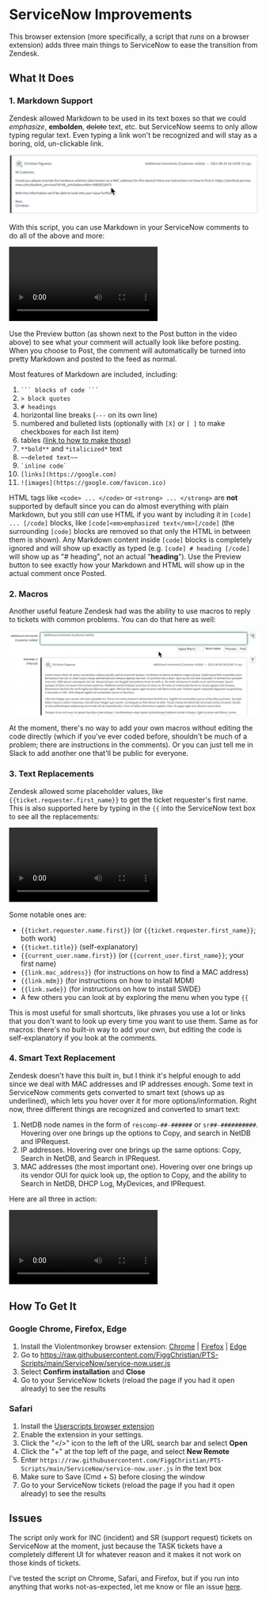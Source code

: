 # ServiceNow Improvements

This browser extension (more specifically, a script that *runs* on a browser extension) adds three main things to ServiceNow to ease the transition from Zendesk.

## What It Does

### 1. Markdown Support

Zendesk allowed Markdown to be used in its text boxes so that we could *emphasize*, **embolden**, ~~delete~~ text, etc. but ServiceNow seems to only allow typing regular text. Even typing a link won't be recognized and will stay as a boring, old, un-clickable link.

![An un-clickable link](https://github.com/FiggChristian/PTS-Scripts/blob/main/.github/assets/An%20Un-clickable%20Link.gif?raw=true)

With this script, you can use Markdown in your ServiceNow comments to do all of the above and more:

![Markdown Preview](https://github.com/FiggChristian/PTS-Scripts/blob/main/.github/assets/Markdown%20Preview.mov?raw=true)

Use the Preview button (as shown next to the Post button in the video above) to see what your comment will actually look like before posting. When you choose to Post, the comment will automatically be turned into pretty Markdown and posted to the feed as normal.

Most features of Markdown are included, including:

1. ` ``` blocks of code ``` `
2. `> block quotes`
3. `# headings`
4. horizontal line breaks (`---` on its own line)
5. numbered and bulleted lists (optionally with `[X]` or `[ ]` to make checkboxes for each list item)
6. tables ([link to how to make those](https://www.markdownguide.org/extended-syntax/#tables))
7. `**bold**` and `*italicized*` text
8. `~~deleted text~~`
7. <code>\`inline code\`</code>
8. `[links](https://google.com)`
9. `![images](https://google.com/favicon.ico)`

HTML tags like `<code> ... </code>` or `<strong> ... </strong>` are **not** supported by default since you can do almost everything with plain Markdown, but you still *can* use HTML if you want by including it in `[code] ... [/code]` blocks, like `[code]<em>emphasized text</em>[/code]` (the surrounding `[code]` blocks are removed so that only the HTML in between them is shown). Any Markdown content inside `[code]` blocks is completely ignored and will show up exactly as typed (e.g. `[code] # heading [/code]` will show up as "# heading", not an actual "**heading**"). Use the Preview button to see exactly how your Markdown and HTML will show up in the actual comment once Posted.

### 2. Macros

Another useful feature Zendesk had was the ability to use macros to reply to tickets with common problems. You can do that here as well:

![Macro Demo](https://github.com/FiggChristian/PTS-Scripts/blob/main/.github/assets/Macro%20Demo.gif?raw=true)

At the moment, there's no way to add your own macros without editing the code directly (which if you've ever coded before, shouldn't be much of a problem; there are instructions in the comments). Or you can just tell me in Slack to add another one that'll be public for everyone.

### 3. Text Replacements

Zendesk allowed some placeholder values, like `{{ticket.requester.first_name}}` to get the ticket requester's first name. This is also supported here by typing in the `{{` into the ServiceNow text box to see all the replacements:

![Replacement Demo](https://github.com/FiggChristian/PTS-Scripts/blob/main/.github/assets/Replacement%20Demo.mov?raw=true)

Some notable ones are:

- `{{ticket.requester.name.first}}` (or `{{ticket.requester.first_name}}`; both work)
- `{{ticket.title}}` (self-explanatory)
- `{{current_user.name.first}}` (or `{{current_user.first_name}}`; your first name)
- `{{link.mac_address}}` (for instructions on how to find a MAC address)
- `{{link.mdm}}` (for instructions on how to install MDM)
- `{{link.swde}}` (for instructions on how to install SWDE)
- A few others you can look at by exploring the menu when you type `{{`

This is most useful for small shortcuts, like phrases you use a lot or links that you don't want to look up every time you want to use them. Same as for macros: there's no built-in way to add your own, but editing the code is self-explanatory if you look at the comments.

### 4. Smart Text Replacement

Zendesk doesn't have this built in, but I think it's helpful enough to add since we deal with MAC addresses and IP addresses enough. Some text in ServiceNow comments gets converted to smart text (shows up as underlined), which lets you hover over it for more options/information. Right now, three different things are recognized and converted to smart text:

1. NetDB node names in the form of `rescomp-##-######` or `sr##-##########`. Hovering over one brings up the options to Copy, and search in NetDB and IPRequest.
2. IP addresses. Hovering over one brings up the same options: Copy, Search in NetDB, and Search in IPRequest.
3. MAC addresses (the most important one). Hovering over one brings up its vendor OUI for quick look up, the option to Copy, and the ability to Search in NetDB, DHCP Log, MyDevices, and IPRequest.

Here are all three in action:

![Smart Text Demo](https://github.com/FiggChristian/PTS-Scripts/blob/main/.github/assets/Smart%20Text%20Demo.mov?raw=true)

## How To Get It

### Google Chrome, Firefox, Edge

1. Install the Violentmonkey browser extension: [Chrome](https://chrome.google.com/webstore/detail/violentmonkey/jinjaccalgkegednnccohejagnlnfdag?hl=en) | [Firefox](https://addons.mozilla.org/en-US/firefox/addon/violentmonkey/) | [Edge](https://microsoftedge.microsoft.com/addons/detail/violentmonkey/eeagobfjdenkkddmbclomhiblgggliao)
2. Go to https://raw.githubusercontent.com/FiggChristian/PTS-Scripts/main/ServiceNow/service-now.user.js
3. Select **Confirm installation** and **Close**
4. Go to your ServiceNow tickets (reload the page if you had it open already) to see the results

### Safari

1. Install the [Userscripts browser extension](https://apps.apple.com/us/app/userscripts/id1463298887?mt=12)
2. Enable the extension in your settings.
3. Click the "</>" icon to the left of the URL search bar and select **Open**
4. Click the "+" at the top left of the page, and select **New Remote**
5. Enter `https://raw.githubusercontent.com/FiggChristian/PTS-Scripts/main/ServiceNow/service-now.user.js` in the text box
6. Make sure to Save (Cmd + S) before closing the window
7. Go to your ServiceNow tickets (reload the page if you had it open already) to see the results

## Issues

The script only work for INC (incident) and SR (support request) tickets on ServiceNow at the moment, just because the TASK tickets have a completely different UI for whatever reason and it makes it not work on those kinds of tickets.

I've tested the script on Chrome, Safari, and Firefox, but if you run into anything that works not-as-expected, let me know or file an issue [here](https://github.com/FiggChristian/PTS-Scripts/issues). 
